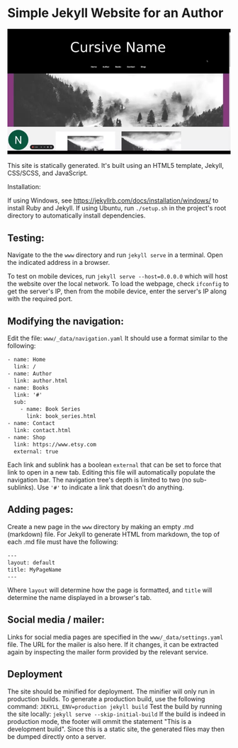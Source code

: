 # Simple Jekyll Website for an Author

![Walkthrough of website](demo.webp)

This site is statically generated. It's built using an HTML5 template, Jekyll, CSS/SCSS, and JavaScript.

Installation:

If using Windows, see https://jekyllrb.com/docs/installation/windows/ to install Ruby and Jekyll.
If using Ubuntu, run `./setup.sh` in the project's root directory to automatically install dependencies.

## Testing:

Navigate to the the `www` directory and run `jekyll serve` in a terminal.
Open the indicated address in a browser.

To test on mobile devices, run `jekyll serve --host=0.0.0.0` which will host the website over the local network.
To load the webpage, check `ifconfig` to get the server's IP, then from the mobile device, enter the server's IP along with the required port.

## Modifying the navigation:

Edit the file: `www/_data/navigation.yaml`
It should use a format similar to the following:

```
- name: Home
  link: /
- name: Author
  link: author.html
- name: Books
  link: '#'
  sub:
    - name: Book Series
      link: book_series.html
- name: Contact
  link: contact.html
- name: Shop
  link: https://www.etsy.com
  external: true
```

Each link and sublink has a boolean `external` that can be set to force that link to open in a new tab.
Editing this file will automatically populate the navigation bar.
The navigation tree's depth is limited to two (no sub-sublinks).
Use `'#'` to indicate a link that doesn't do anything.

## Adding pages:

Create a new page in the `www` directory by making an empty .md (markdown) file.
For Jekyll to generate HTML from markdown, the top of each .md file must have the following:

```
---
layout: default
title: MyPageName
---
```

Where `layout` will determine how the page is formatted, and `title` will determine the name displayed in a browser's tab.

## Social media / mailer:

Links for social media pages are specified in the `www/_data/settings.yaml` file.
The URL for the mailer is also here. If it changes, it can be extracted again by inspecting the mailer form provided by the relevant service.

## Deployment

The site should be minified for deployment. The minifier will only run in production builds.
To generate a production build, use the following command: `JEKYLL_ENV=production jekyll build`
Test the build by running the site locally: `jekyll serve --skip-initial-build`
If the build is indeed in production mode, the footer will ommit the statement "This is a development build".
Since this is a static site, the generated files may then be dumped directly onto a server.
